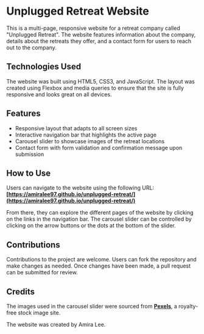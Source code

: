 # **Unplugged Retreat Website**

This is a multi-page, responsive website for a retreat company called "Unplugged Retreat". The website features information about the company, details about the retreats they offer, and a contact form for users to reach out to the company.

## **Technologies Used**

The website was built using HTML5, CSS3, and JavaScript. The layout was created using Flexbox and media queries to ensure that the site is fully responsive and looks great on all devices.

## **Features**

- Responsive layout that adapts to all screen sizes
- Interactive navigation bar that highlights the active page
- Carousel slider to showcase images of the retreat locations
- Contact form with form validation and confirmation message upon submission

## **How to Use**

Users can navigate to the website using the following URL: **[https://amiralee97.github.io/unplugged-retreat/](https://amiralee97.github.io/unplugged-retreat/)**

From there, they can explore the different pages of the website by clicking on the links in the navigation bar. The carousel slider can be controlled by clicking on the arrow buttons or the dots at the bottom of the slider.


## **Contributions**

Contributions to the project are welcome. Users can fork the repository and make changes as needed. Once changes have been made, a pull request can be submitted for review.

## **Credits**

The images used in the carousel slider were sourced from **[Pexels](https://www.pexels.com/)**, a royalty-free stock image site.

The website was created by Amira Lee.
